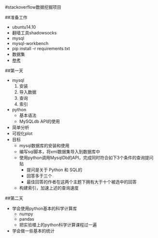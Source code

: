 #stackoverflow数据挖掘项目

##准备工作
- ubuntu14.10
- 翻墙工具shadowsocks
- mysql
- mysql-workbench
- pip install -r requirements.txt
- 数据集
- [参考](https://www.quora.com/What-should-I-learn-in-data-science-in-100-hours)

##第一天
- mysql
	1. 安装
	2. 导入数据
	3. 查询
	4. 索引
- python
    + 基本语法
	+ MySQLdb API的使用
- 简单分析
- 可视化plot
- 目标
    + mysql数据库的安装和使用
    + 编写sql脚本，将xml数据集导入到数据库中
    + 使用python调用MysqlDb的API，完成同时符合如下3个条件的查询提问贴
        * 提问是关于 Python 和 SQL的
        * 回答多于三个
        * 最佳回答的作者在这两个主题下拥有大于十个被选中的回答
    + 构建索引，加速上述的查询速度

##第二天
- 学会使用python基本的科学计算库
    + numpy
    + pandas
    + 把实验楼上的python科学计算课程过一遍
- 学会做一些基本的统计

